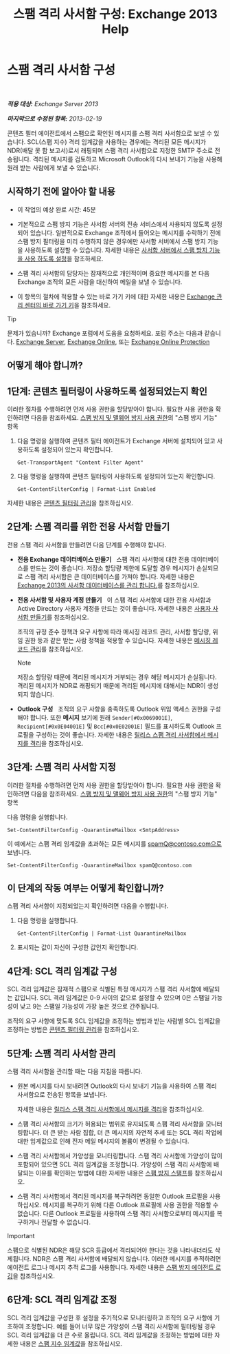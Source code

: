 ﻿---
title: '스팸 격리 사서함 구성: Exchange 2013 Help'
TOCTitle: 스팸 격리 사서함 구성
ms:assetid: 907d2f90-2a62-4d59-a4cf-945fef2e963f
ms:mtpsurl: https://technet.microsoft.com/ko-kr/library/Bb123746(v=EXCHG.150)
ms:contentKeyID: 50483662
ms.date: 05/22/2018
mtps_version: v=EXCHG.150
ms.translationtype: MT
---

# 스팸 격리 사서함 구성

 

_**적용 대상:** Exchange Server 2013_

_**마지막으로 수정된 항목:** 2013-02-19_

콘텐츠 필터 에이전트에서 스팸으로 확인된 메시지를 스팸 격리 사서함으로 보낼 수 있습니다. SCL(스팸 지수) 격리 임계값을 사용하는 경우에는 격리된 모든 메시지가 NDR(배달 못 함 보고서)로서 래핑되며 스팸 격리 사서함으로 지정한 SMTP 주소로 전송됩니다. 격리된 메시지를 검토하고 Microsoft Outlook의 다시 보내기 기능을 사용해 원래 받는 사람에게 보낼 수 있습니다.

## 시작하기 전에 알아야 할 내용

  - 이 작업의 예상 완료 시간: 45분

  - 기본적으로 스팸 방지 기능은 사서함 서버의 전송 서비스에서 사용되지 않도록 설정되어 있습니다. 일반적으로 Exchange 조직에서 들어오는 메시지를 수락하기 전에 스팸 방지 필터링을 미리 수행하지 않은 경우에만 사서함 서버에서 스팸 방지 기능을 사용하도록 설정할 수 있습니다. 자세한 내용은 [사서함 서버에서 스팸 방지 기능을 사용 하도록 설정](enable-anti-spam-functionality-on-mailbox-servers-exchange-2013-help.md)을 참조하세요.

  - 스팸 격리 사서함의 담당자는 잠재적으로 개인적이며 중요한 메시지를 본 다음 Exchange 조직의 모든 사람을 대신하여 메일을 보낼 수 있습니다.

  - 이 항목의 절차에 적용할 수 있는 바로 가기 키에 대한 자세한 내용은 [Exchange 관리 센터의 바로 가기 키](keyboard-shortcuts-in-the-exchange-admin-center-exchange-online-protection-help.md)을 참조하세요.


> [!TIP]
> 문제가 있습니까? Exchange 포럼에서 도움을 요청하세요. 포럼 주소는 다음과 같습니다. <A href="https://go.microsoft.com/fwlink/p/?linkid=60612">Exchange Server</A>, <A href="https://go.microsoft.com/fwlink/p/?linkid=267542">Exchange Online</A>, 또는 <A href="https://go.microsoft.com/fwlink/p/?linkid=285351">Exchange Online Protection</A>



## 어떻게 해야 합니까?

## 1단계: 콘텐츠 필터링이 사용하도록 설정되었는지 확인

이러한 절차를 수행하려면 먼저 사용 권한을 할당받아야 합니다. 필요한 사용 권한을 확인하려면 다음을 참조하세요. [스팸 방지 및 맬웨어 방지 사용 권한](anti-spam-and-anti-malware-permissions-exchange-2013-help.md)의 "스팸 방지 기능" 항목

1.  다음 명령을 실행하여 콘텐츠 필터 에이전트가 Exchange 서버에 설치되어 있고 사용하도록 설정되어 있는지 확인합니다.
    
        Get-TransportAgent "Content Filter Agent"

2.  다음 명령을 실행하여 콘텐츠 필터링이 사용하도록 설정되어 있는지 확인합니다.
    
        Get-ContentFilterConfig | Format-List Enabled

자세한 내용은 [콘텐츠 필터링 관리](manage-content-filtering-exchange-2013-help.md)을 참조하십시오.

## 2단계: 스팸 격리를 위한 전용 사서함 만들기

전용 스팸 격리 사서함을 만들려면 다음 단계를 수행해야 합니다.

  - **전용 Exchange 데이터베이스 만들기**   스팸 격리 사서함에 대한 전용 데이터베이스를 만드는 것이 좋습니다. 저장소 할당량 제한에 도달할 경우 메시지가 손실되므로 스팸 격리 사서함은 큰 데이터베이스를 가져야 합니다. 자세한 내용은 [Exchange 2013의 사서함 데이터베이스를 관리 합니다.](manage-mailbox-databases-in-exchange-2013-exchange-2013-help.md)를 참조하십시오.

  - **전용 사서함 및 사용자 계정 만들기**   이 스팸 격리 사서함에 대한 전용 사서함과 Active Directory 사용자 계정을 만드는 것이 좋습니다. 자세한 내용은 [사용자 사서함 만들기](create-user-mailboxes-exchange-2013-help.md)를 참조하십시오.
    
    조직의 규정 준수 정책과 요구 사항에 따라 메시징 레코드 관리, 사서함 할당량, 위임 권한 등과 같은 받는 사람 정책을 적용할 수 있습니다. 자세한 내용은 [메시징 레코드 관리](https://docs.microsoft.com/ko-kr/exchange/security-and-compliance/messaging-records-management/messaging-records-management)를 참조하십시오.
    

    > [!NOTE]
    > 저장소 할당량 때문에 격리된 메시지가 거부되는 경우 해당 메시지가 손실됩니다. 격리된 메시지가 NDR로 래핑되기 때문에 격리된 메시지에 대해서는 NDR이 생성되지 않습니다.



  - **Outlook 구성**   조직의 요구 사항을 충족하도록 Outlook 위임 액세스 권한을 구성해야 합니다. 또한 **메시지** 보기에 원래 `Sender[#0x0069001E]`, `Recipient[#0x0E04001E]` 및 `Bcc[#0x0E02001E]` 필드를 표시하도록 Outlook 프로필을 구성하는 것이 좋습니다. 자세한 내용은 [릴리스 스팸 격리 사서함에서 메시지를 격리](release-quarantined-messages-from-the-spam-quarantine-mailbox-exchange-2013-help.md)을 참조하십시오.

## 3단계: 스팸 격리 사서함 지정

이러한 절차를 수행하려면 먼저 사용 권한을 할당받아야 합니다. 필요한 사용 권한을 확인하려면 다음을 참조하세요. [스팸 방지 및 맬웨어 방지 사용 권한](anti-spam-and-anti-malware-permissions-exchange-2013-help.md)의 "스팸 방지 기능" 항목

다음 명령을 실행합니다.

    Set-ContentFilterConfig -QuarantineMailbox <SmtpAddress>

이 예에서는 스팸 격리 임계값을 초과하는 모든 메시지를 spamQ@contoso.com으로 보냅니다.

    Set-ContentFilterConfig -QuarantineMailbox spamQ@contoso.com

## 이 단계의 작동 여부는 어떻게 확인합니까?

스팸 격리 사서함이 지정되었는지 확인하려면 다음을 수행합니다.

1.  다음 명령을 실행합니다.
    
        Get-ContentFilterConfig | Format-List QuarantineMailbox

2.  표시되는 값이 자신이 구성한 값인지 확인합니다.

## 4단계: SCL 격리 임계값 구성

SCL 격리 임계값은 잠재적 스팸으로 식별된 특정 메시지가 스팸 격리 사서함에 배달되는 값입니다. SCL 격리 임계값은 0-9 사이의 값으로 설정할 수 있으며 0은 스팸일 가능성이 낮고 9는 스팸일 가능성이 가장 높은 것으로 간주됩니다.

조직의 요구 사항에 맞도록 SCL 임계값을 조정하는 방법과 받는 사람별 SCL 임계값을 조정하는 방법은 [콘텐츠 필터링 관리](manage-content-filtering-exchange-2013-help.md)을 참조하십시오.

## 5단계: 스팸 격리 사서함 관리

스팸 격리 사서함을 관리할 때는 다음 지침을 따릅니다.

  - 원본 메시지를 다시 보내려면 Outlook의 다시 보내기 기능을 사용하여 스팸 격리 사서함으로 전송된 항목을 보냅니다.
    
    자세한 내용은 [릴리스 스팸 격리 사서함에서 메시지를 격리](release-quarantined-messages-from-the-spam-quarantine-mailbox-exchange-2013-help.md)을 참조하십시오.

  - 스팸 격리 사서함의 크기가 허용되는 범위로 유지되도록 스팸 격리 사서함을 모니터링합니다. 더 큰 받는 사람 집합, 더 큰 메시지의 자연적 추세 또는 SCL 격리 작업에 대한 임계값으로 인해 전자 메일 메시지의 볼륨이 변경될 수 있습니다.

  - 스팸 격리 사서함에서 가양성을 모니터링합니다. 스팸 격리 사서함에 가양성이 많이 포함되어 있으면 SCL 격리 임계값을 조정합니다. 가양성이 스팸 격리 사서함에 배달되는 이유를 확인하는 방법에 대한 자세한 내용은 [스팸 방지 스탬프](anti-spam-stamps-exchange-2013-help.md)를 참조하십시오.

  - 스팸 격리 사서함에서 격리된 메시지를 복구하려면 동일한 Outlook 프로필을 사용하십시오. 메시지를 복구하기 위해 다른 Outlook 프로필에 사용 권한을 적용할 수 없습니다. 다른 Outlook 프로필을 사용하여 스팸 격리 사서함으로부터 메시지를 복구하거나 전달할 수 없습니다.


> [!IMPORTANT]
> 스팸으로 식별된 NDR은 해당 SCR 등급에서 격리되어야 한다는 것을 나타내더라도 삭제됩니다. NDR은 스팸 격리 사서함에 배달되지 않습니다. 이러한 메시지를 추적하려면 에이전트 로그나 메시지 추적 로그를 사용합니다. 자세한 내용은 <A href="anti-spam-agent-logging-exchange-2013-help.md">스팸 방지 에이전트 로깅</A>을 참조하십시오.



## 6단계: SCL 격리 임계값 조정

SCL 격리 임계값을 구성한 후 설정을 주기적으로 모니터링하고 조직의 요구 사항에 기초하여 조정합니다. 예를 들어 너무 많은 가양성이 스팸 격리 사서함에 필터링될 경우 SCL 격리 임계값을 더 큰 수로 올립니다. SCL 격리 임계값을 조정하는 방법에 대한 자세한 내용은 [스팸 지수 임계값](spam-confidence-level-threshold-exchange-2013-help.md)을 참조하십시오.

